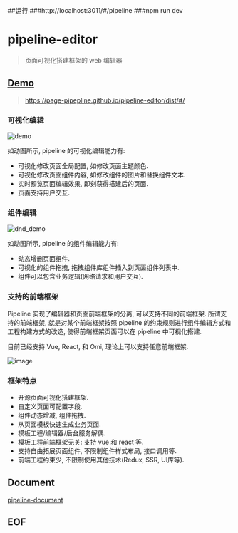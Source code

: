 ##运行
###http://localhost:3011/#/pipeline
###npm run dev


# pipeline-editor
> 页面可视化搭建框架的 web 编辑器

## [Demo][pipeline-demo]
> https://page-pipepline.github.io/pipeline-editor/dist/#/

### 可视化编辑
![demo](https://user-images.githubusercontent.com/4598445/51877958-f7c6f580-23a8-11e9-9564-5bbf15b17f96.gif)

如动图所示, pipeline 的可视化编辑能力有: 
* 可视化修改页面全局配置, 如修改页面主题颜色.
* 可视化修改页面组件内容, 如修改组件的图片和替换组件文本.
* 实时预览页面编辑效果, 即刻获得搭建后的页面.
* 页面支持用户交互.

### 组件编辑
![dnd_demo](https://user-images.githubusercontent.com/4598445/51877984-0b725c00-23a9-11e9-90d4-cd88b4e5920e.gif)

如动图所示, pipeline 的组件编辑能力有:

* 动态增删页面组件.
* 可视化的组件拖拽, 拖拽组件库组件插入到页面组件列表中.
* 组件可以包含业务逻辑(网络请求和用户交互).

### 支持的前端框架

Pipeline 实现了编辑器和页面前端框架的分离, 可以支持不同的前端框架. 所谓支持的前端框架, 就是对某个前端框架按照 pipeline 的约束规则进行组件编辑方式和工程构建方式的改造, 使得前端框架页面可以在 pipeline 中可视化搭建.

目前已经支持 Vue, React, 和 Omi, 理论上可以支持任意前端框架.

![image](https://user-images.githubusercontent.com/4598445/51877997-12996a00-23a9-11e9-90f5-882b06533a56.png)

### 框架特点

* 开源页面可视化搭建框架.
* 自定义页面可配置字段.
* 组件动态增减, 组件拖拽.
* 从页面模板快速生成业务页面.
* 模板工程/编辑器/后台服务解偶.
* 模板工程前端框架无关: 支持 vue 和 react 等.
* 支持自由拓展页面组件, 不限制组件样式布局, 接口调用等.
* 前端工程约束少, 不限制使用其他技术(Redux, SSR, UI库等).


## Document

[pipeline-document](https://github.com/page-pipepline/pipeline-document)

[Sclient links]:#
[pipeline-demo]: https://user-images.githubusercontent.com/4598445/40279042-80fbf088-5c6e-11e8-80b2-9dcd980ecae8.gif

## EOF
